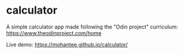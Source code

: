 # calculator
A simple calculator app made following the "Odin project" curriculum: https://www.theodinproject.com/home

Live demo: https://mohantee.github.io/calculator/
